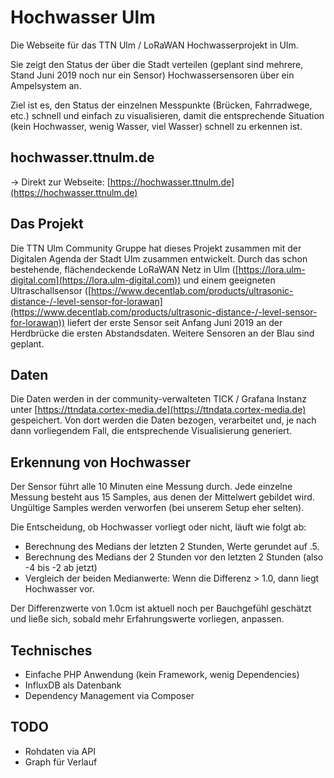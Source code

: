 # Hochwasser Ulm
Die Webseite für das TTN Ulm / LoRaWAN Hochwasserprojekt in Ulm.

Sie zeigt den Status der über die Stadt verteilen (geplant sind mehrere, Stand 
Juni 2019 noch nur ein Sensor) Hochwassersensoren über ein Ampelsystem an.

Ziel ist es, den Status der einzelnen Messpunkte (Brücken, Fahrradwege, etc.) schnell 
und einfach zu visualisieren, damit die entsprechende Situation (kein Hochwasser, 
wenig Wasser, viel Wasser) schnell zu erkennen ist. 

## hochwasser.ttnulm.de

-> Direkt zur Webseite: [https://hochwasser.ttnulm.de](https://hochwasser.ttnulm.de)

## Das Projekt

Die TTN Ulm Community Gruppe hat dieses Projekt zusammen mit der Digitalen Agenda 
der Stadt Ulm zusammen entwickelt. Durch das schon bestehende, flächendeckende
LoRaWAN Netz in Ulm ([https://lora.ulm-digital.com](https://lora.ulm-digital.com)) 
und einem geeigneten Ultraschallsensor ([https://www.decentlab.com/products/ultrasonic-distance-/-level-sensor-for-lorawan](https://www.decentlab.com/products/ultrasonic-distance-/-level-sensor-for-lorawan))
liefert der erste Sensor seit Anfang Juni 2019 an der Herdbrücke die ersten 
Abstandsdaten. Weitere Sensoren an der Blau sind geplant.

## Daten
Die Daten werden in der community-verwalteten TICK / Grafana Instanz unter [https://ttndata.cortex-media.de](https://ttndata.cortex-media.de)
gespeichert. Von dort werden die Daten bezogen, verarbeitet und, je nach dann vorliegendem Fall,
die entsprechende Visualisierung generiert.

## Erkennung von Hochwasser
Der Sensor führt alle 10 Minuten eine Messung durch. Jede einzelne Messung besteht
aus 15 Samples, aus denen der Mittelwert gebildet wird. Ungültige Samples werden 
verworfen (bei unserem Setup eher selten).

Die Entscheidung, ob Hochwasser vorliegt oder nicht, läuft wie folgt ab:

* Berechnung des Medians der letzten 2 Stunden, Werte gerundet auf .5.
* Berechnung des Medians der 2 Stunden vor den letzten 2 Stunden (also -4 bis -2 ab jetzt)
* Vergleich der beiden Medianwerte: Wenn die Differenz > 1.0, dann liegt Hochwasser vor.

Der Differenzwerte von 1.0cm ist aktuell noch per Bauchgefühl geschätzt und ließe sich, 
sobald mehr Erfahrungswerte vorliegen, anpassen.

## Technisches

* Einfache PHP Anwendung (kein Framework, wenig Dependencies)
* InfluxDB als Datenbank
* Dependency Management via Composer   

## TODO
* Rohdaten via API
* Graph für Verlauf